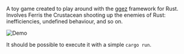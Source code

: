 A toy game created to play around with the [ggez](https://github.com/ggez/ggez) framework for Rust. Involves Ferris the Crustacean shooting up the enemies of Rust: inefficiencies, undefined behaviour, and so on.

![Demo](./demo.gif)

It should be possible to execute it with a simple `cargo run`.
